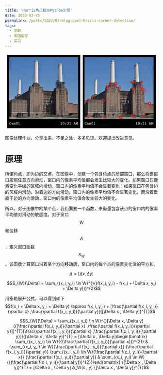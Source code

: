 ```yaml
---
title: 'Harris角点检测Python实现'
date: 2023-03-05
permalink: /posts/2023/03/blog-post-harris-corner-detection/
tags:
  - 求职
  - 美国留学
  - 实习
---
```

<img src='/images/blog/2023-harris-corner-detection/corner-detection-1.jpeg'>

图像处理作业，分享出来。不足之处，多多见谅。欢迎提出改进意见。

原理
======
所谓角点，即为边的交点。在图像中，创建一个包含角点的局部窗口，那么将该窗口按照任意方向滑动，窗口内的像素平均值都会发生比较大的变化。如果窗口在像素变化平缓的区域内滑动，窗口内的像素平均值不会显著变化；如果窗口在包含边的区域内滑动，沿着边的方向滑动，窗口内的像素平均值不会显著变化，而沿着垂直于边的方向滑动，窗口内的像素平均值会发生较大的变化。

所以，对于图像中的某个点，我们需要一个函数，来衡量包含该点的窗口内的像素平均值对滑动的敏感度。对于窗口$$W$$和位移$$\Delta$$，定义窗口函数$$S_{W}$$。该函数计算窗口沿着某个方向移动后，窗口内的每个点的像素变化值的平方和。

$$\Delta = [\Delta x, \Delta y]$$

$$S_{W}(\Delta) = \sum_{(x_i, y_i) \in W}^{}{(f(x_i, y_i) - f(x_i + \Delta x, y_i + \Delta y))}^{2}$$


用泰勒展开公式，可以得到如下
$$f(x_i + \Delta x, y_i + \Delta y) \approx f(x_i, y_i) + [\frac{\partial f(x_i, y_i)}{\partial x} ,\frac{\partial f(x_i, y_i)}{\partial y}]{[\Delta x , \Delta y]}^{T}$$

$$S_{W}(\Delta) = \sum_{(x_i, y_i) \in W}^{}[\Delta x, \Delta y]({[\frac{\partial f(x_i, y_i)}{\partial x} ,\frac{\partial f(x_i, y_i)}{\partial y}]}^{T}[\frac{\partial f(x_i, y_i)}{\partial x} ,\frac{\partial f(x_i, y_i)}{\partial y}]){[\Delta x , \Delta y]}^{T}  = [\Delta x , \Delta y]\begin{bmatrix}  \sum_{(x_i, y_i) \in W}{{(\frac{\partial   f(x_i, y_i)}{\partial x})}^{2}} & \sum_{(x_i, y_i) \in W}{\frac{\partial   f(x_i, y_i)}{\partial x}} {\frac{\partial   f(x_i, y_i)}{\partial y}}  \sum_{(x_i, y_i) \in W}{\frac{\partial   f(x_i, y_i)}{\partial x}} {\frac{\partial   f(x_i, y_i)}{\partial y}} & \sum_{(x_i, y_i) \in W}{{(\frac{\partial   f(x_i, y_i)}{\partial y})}^{2}}\end{bmatrix} {[\Delta x , \Delta y]}^{T}  = [\Delta x , \Delta y] A_W(x , y) {[\Delta x , \Delta y]}^{T}$$
